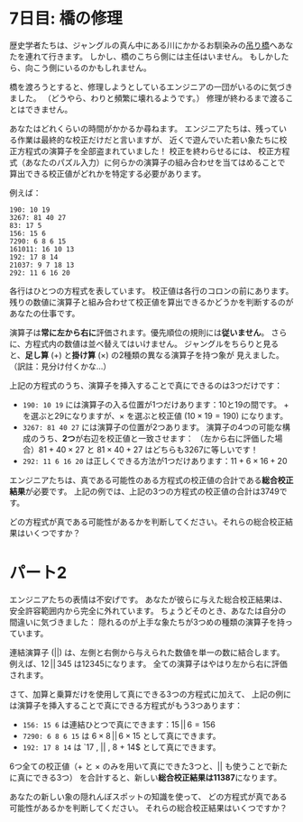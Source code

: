 # 7日目: 橋の修理

歴史学者たちは、ジャングルの真ん中にある川にかかるお馴染みの[吊り橋](../../2022/day9/quiz.md)へあなたを連れて行きます。
しかし、橋のこちら側には主任はいません。
もしかしたら、向こう側にいるのかもしれません。

橋を渡ろうとすると、修理しようとしているエンジニアの一団がいるのに気づきました。
（どうやら、わりと頻繁に壊れるようです。）
修理が終わるまで渡ることはできません。

あなたはどれくらいの時間がかかるか尋ねます。
エンジニアたちは、残っている作業は最終的な校正だけだと言いますが、
近くで遊んでいた若い象たちに校正方程式の演算子を全部盗まれていました！
校正を終わらせるには、
校正方程式（あなたのパズル入力）に何らかの演算子の組み合わせを当てはめることで
算出できる校正値がどれかを特定する必要があります。

例えば：

```
190: 10 19
3267: 81 40 27
83: 17 5
156: 15 6
7290: 6 8 6 15
161011: 16 10 13
192: 17 8 14
21037: 9 7 18 13
292: 11 6 16 20
```

各行はひとつの方程式を表しています。
校正値は各行のコロンの前にあります。
残りの数値に演算子と組み合わせて校正値を算出できるかどうかを判断するのがあなたの仕事です。

演算子は**常に左から右に**評価されます。優先順位の規則には**従いません**。
さらに、方程式内の数値は並べ替えてはいけません。
ジャングルをちらりと見ると、**足し算** $(+)$ と**掛け算** $(\times)$ の2種類の異なる演算子を持つ象が
見えました。（訳註：見分け付くかな…）

上記の方程式のうち、演算子を挿入することで真にできるのは3つだけです：

- `190: 10 19` には演算子の入る位置が1つだけあります：10と19の間です。
$+$ を選ぶと29になりますが、$\times$ を選ぶと校正値 $(10 \times 19 = 190)$ になります。
- `3267: 81 40 27` には演算子の位置が2つあります。
演算子の4つの可能な構成のうち、**2つ**が右辺を校正値と一致させます：
（左から右に評価した場合）$81 + 40 \times 27$ と $81 \times 40 + 27$ はどちらも3267に等しいです！
- `292: 11 6 16 20` は正しくできる方法が1つだけあります：$11 + 6 \times 16 + 20$

エンジニアたちは、真である可能性のある方程式の校正値の合計である**総合校正結果**が必要です。
上記の例では、上記の3つの方程式の校正値の合計は3749です。

どの方程式が真である可能性があるかを判断してください。それらの総合校正結果はいくつですか？

# パート2

エンジニアたちの表情は不安げです。
あなたが彼らに与えた総合校正結果は、安全許容範囲内から完全に外れています。
ちょうどそのとき、あなたは自分の間違いに気づきました：
隠れるのが上手な象たちが3つめの種類の演算子を持っています。

連結演算子 $(||)$ は、左側と右側から与えられた数値を単一の数に結合します。
例えば、$12 \, || \, 345$ は$12345$になります。
全ての演算子はやはり左から右に評価されます。

さて、加算と乗算だけを使用して真にできる3つの方程式に加えて、
上記の例には演算子を挿入することで真にできる方程式がもう3つあります：

- `156: 15 6` は連結ひとつで真にできます：$15 \, || \, 6 = 156$
- `7290: 6 8 6 15` は $6 \times 8 \, || \, 6 \times 15$ として真にできます。
- `192: 17 8 14` は `17 \, || \, 8 + 14$ として真にできます。

6つ全ての校正値（$+$ と $\times$ のみを用いて真にできた3つと、$||$ も使うことで新たに真にできる3つ）
を合計すると、新しい**総合校正結果は11387**になります。

あなたの新しい象の隠れんぼスポットの知識を使って、
どの方程式が真である可能性があるかを判断してください。
それらの総合校正結果はいくつですか？
